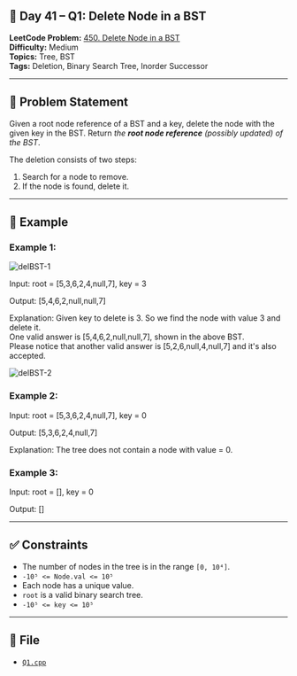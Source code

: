 ## 🌳 **Day 41 – Q1: Delete Node in a BST**

**LeetCode Problem:** [450. Delete Node in a BST](https://leetcode.com/problems/delete-node-in-a-bst/)  
**Difficulty:** Medium  
**Topics:** Tree, BST  
**Tags:** Deletion, Binary Search Tree, Inorder Successor

---

## 📄 Problem Statement

Given a root node reference of a BST and a key, delete the node with the given key in the BST. Return _the **root node reference** (possibly updated) of the BST_.

The deletion consists of two steps:

1. Search for a node to remove.
2. If the node is found, delete it.

---

## 🧠 Example

### Example 1:

![delBST-1](https://assets.leetcode.com/uploads/2020/09/04/del_node_1.jpg)

Input: root = [5,3,6,2,4,null,7], key = 3

Output: [5,4,6,2,null,null,7]

Explanation: Given key to delete is 3. So we find the node with value 3 and delete it.  
One valid answer is [5,4,6,2,null,null,7], shown in the above BST.  
Please notice that another valid answer is [5,2,6,null,4,null,7] and it's also accepted.

![delBST-2](https://assets.leetcode.com/uploads/2020/09/04/del_node_supp.jpg)

### Example 2:

Input: root = [5,3,6,2,4,null,7], key = 0

Output: [5,3,6,2,4,null,7]

Explanation: The tree does not contain a node with value = 0.

### Example 3:

Input: root = [], key = 0

Output: []

---

## ✅ Constraints

- The number of nodes in the tree is in the range `[0, 10⁴]`.
- `-10⁵ <= Node.val <= 10⁵`
- Each node has a unique value.
- `root` is a valid binary search tree.
- `-10⁵ <= key <= 10⁵`

---

## 📁 File

- [`Q1.cpp`](./Q1.cpp)
